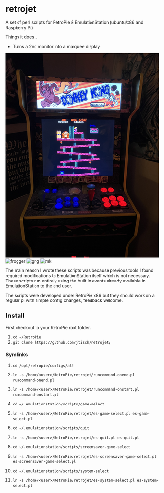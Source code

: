 # retrojet

A set of perl scripts for RetroPie & EmulationStation (ubuntu/x86 and Raspberry Pi)

Things it does ..

- Turns a 2nd monitor into a marquee display

![(https://github.com/jtisch/retrojet/webimages/dkong.jpg)](https://github.com/jtisch/retrojet/blob/main/webimages/dkong.jpg)
![frogger](https://github.com/jtisch/retrojet/webimages/frogger.jpg)
![gng](https://github.com/jtisch/retrojet/webimages/gng.jpg)
![mk](https://github.com/jtisch/retrojet/webimages/mk.jpg)

The main reason I wrote these scripts was because previous tools I found required modifications to EmulationStation itself which is not necessary. These scripts run entirely using the built in events already available in EmulationStation to the end user.

The scripts were developed under RetroPie x86 but they should work on a regular pi with simple config changes, feedback welcome.

## Install

First checkout to your RetroPie root folder.

1. `cd ~/RetroPie`
2. `git clone https://github.com/jtisch/retrojet;`

### Symlinks

1. `cd /opt/retropie/configs/all`
2. `ln -s /home/<user>/RetroPie/retrojet/runcommand-onend.pl runcommand-onend.pl`
3. `ln -s /home/<user>/RetroPie/retrojet/runcommand-onstart.pl runcommand-onstart.pl`

1. `cd ~/.emulationstation/scripts/game-select`
2. `ln -s /home/<user>/RetroPie/retrojet/es-game-select.pl es-game-select.pl`

1. `cd ~/.emulationstation/scripts/quit`
2. `ln -s /home/<user>/RetroPie/retrojet/es-quit.pl es-quit.pl`

1. `cd ~/.emulationstation/scripts/screensaver-game-select`
2. `ln -s /home/<user>/RetroPie/retrojet/es-screensaver-game-select.pl es-screensaver-game-select.pl`

1. `cd ~/.emulationstation/scripts/system-select`
2. `ln -s /home/<user>/RetroPie/retrojet/es-system-select.pl es-system-select.pl`
